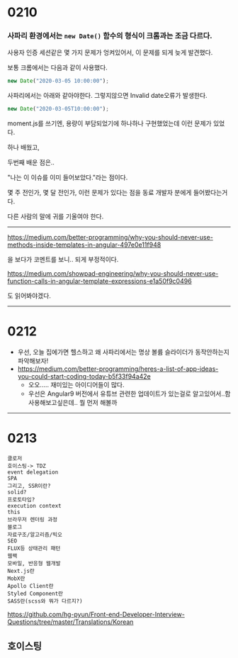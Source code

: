 # 0210



### 사파리 환경에서는 `new Date()` 함수의 형식이 크롬과는 조금 다르다.

사용자 인증 세션같은 몇 가지 문제가 엉켜있어서, 이 문제를 되게 늦게 발견했다.

보통 크롬에서는 다음과 같이 사용했다.

```typescript
new Date("2020-03-05 10:00:00");
```

사파리에서는 아래와 같아야한다. 그렇지않으면 Invalid date오류가 발생한다.

```typescript
new Date("2020-03-05T10:00:00");
```

moment.js를 쓰기엔, 용량이 부담되었기에 하나하나 구현했었는데 이런 문제가 있었다.

하나 배웠고,

두번째 배운 점은..

"나는 이 이슈를 이미 들어보았다."라는 점이다.

몇 주 전인가, 몇 달 전인가, 이런 문제가 있다는 점을 동료 개발자 분에게 들어봤다는거다.

다른 사람의 말에 귀를 기울여야 한다.

---

https://medium.com/better-programming/why-you-should-never-use-methods-inside-templates-in-angular-497e0e11f948

을 보다가 코멘트를 보니.. 되게 부정적이다.

https://medium.com/showpad-engineering/why-you-should-never-use-function-calls-in-angular-template-expressions-e1a50f9c0496 

도 읽어봐야겠다.





---



# 0212

- 우선, 오늘 집에가면 헬스하고 왜 사파리에서는 명상 볼륨 슬라이더가 동작안하는지 파악해보자!
- https://medium.com/better-programming/heres-a-list-of-app-ideas-you-could-start-coding-today-b5f33f94a42e
  - 오오..... 재미있는 아이디어들이 많다.
  - 우선은 Angular9 버전에서 유튜브 관련한 업데이트가 있는걸로 알고있어서..함 사용해보고싶은데.. 뭘 먼저 해볼까

---



# 0213

```
클로저
호이스팅-> TDZ
event delegation
SPA
그리고, SSR이란?
solid?
프로토타입?
execution context
this
브라우저 렌더링 과정
블로그
자료구조/알고리즘/빅오
SEO
FLUX등 상태관리 패턴
웹팩
모바일, 반응형 웹개발
Next.js란
MobX란
Apollo Client란
Styled Component란
SASS란(scss와 뭐가 다르지?)
```

https://github.com/hg-pyun/Front-end-Developer-Interview-Questions/tree/master/Translations/Korean





## 호이스팅

